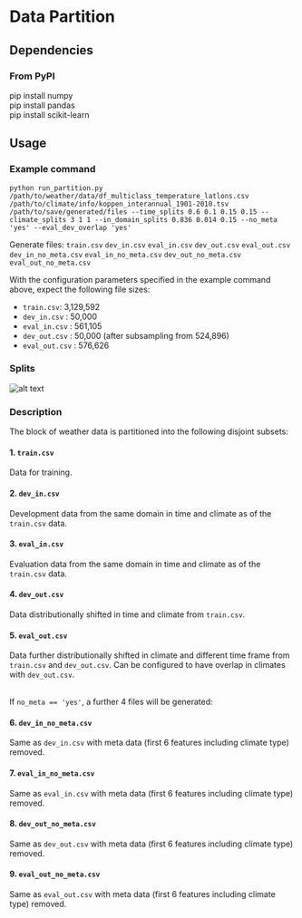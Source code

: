 # Data Partition

## Dependencies

### From PyPI
pip install numpy <br />
pip install pandas <br />
pip install scikit-learn <br />

## Usage

### Example command

```
python run_partition.py /path/to/weather/data/df_multiclass_temperature_latlons.csv /path/to/climate/info/koppen_interannual_1901-2010.tsv /path/to/save/generated/files --time_splits 0.6 0.1 0.15 0.15 --climate_splits 3 1 1 --in_domain_splits 0.836 0.014 0.15 --no_meta 'yes' --eval_dev_overlap 'yes'
```
Generate files:
`train.csv` `dev_in.csv` `eval_in.csv` `dev_out.csv` `eval_out.csv` `dev_in_no_meta.csv` `eval_in_no_meta.csv` `dev_out_no_meta.csv` `eval_out_no_meta.csv`

With the configuration parameters specified in the example command above, expect the following file sizes:
 - `train.csv`: 3,129,592
 - `dev_in.csv` : 50,000
 - `eval_in.csv` : 561,105
 - `dev_out.csv` : 50,000 (after subsampling from 524,896)
 - `eval_out.csv` : 576,626

### Splits

![alt text](https://github.com/yandex-research/uncertainty-challenge/blob/0ee9faa49d25a484c15adc893e174f90c4728d38/tabular_weather_prediction/data_partitioning/splits.PNG)

### Description

The block of weather data is partitioned into the following disjoint subsets:

#### 1. `train.csv`
Data for training.

#### 2. `dev_in.csv`
Development data from the same domain in time and climate as of the `train.csv` data.

#### 3. `eval_in.csv`
Evaluation data from the same domain in time and climate as of the `train.csv` data.

#### 4. `dev_out.csv`
Data distributionally shifted in time and climate from `train.csv`.

#### 5. `eval_out.csv`
Data further distributionally shifted in climate and different time frame from `train.csv` and `dev_out.csv`. Can be configured to have overlap in climates with `dev_out.csv`. <br /><br />

If `no_meta == 'yes'`, a further 4 files will be generated:

#### 6. `dev_in_no_meta.csv`
Same as `dev_in.csv` with meta data (first 6 features including climate type) removed.

#### 7. `eval_in_no_meta.csv`
Same as `eval_in.csv` with meta data (first 6 features including climate type) removed.

#### 8. `dev_out_no_meta.csv`
Same as `dev_out.csv` with meta data (first 6 features including climate type) removed.

#### 9. `eval_out_no_meta.csv`
Same as `eval_out.csv` with meta data (first 6 features including climate type) removed.
